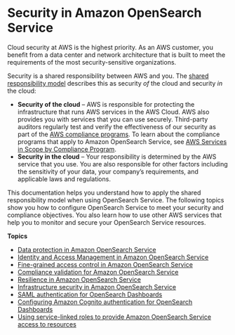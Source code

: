 # Security in Amazon OpenSearch Service<a name="security"></a>

Cloud security at AWS is the highest priority\. As an AWS customer, you benefit from a data center and network architecture that is built to meet the requirements of the most security\-sensitive organizations\.

Security is a shared responsibility between AWS and you\. The [shared responsibility model](http://aws.amazon.com/compliance/shared-responsibility-model/) describes this as security *of* the cloud and security *in* the cloud:
+ **Security of the cloud** – AWS is responsible for protecting the infrastructure that runs AWS services in the AWS Cloud\. AWS also provides you with services that you can use securely\. Third\-party auditors regularly test and verify the effectiveness of our security as part of the [AWS compliance programs](http://aws.amazon.com/compliance/programs/)\. To learn about the compliance programs that apply to Amazon OpenSearch Service, see [AWS Services in Scope by Compliance Program](http://aws.amazon.com/compliance/services-in-scope/)\.
+ **Security in the cloud** – Your responsibility is determined by the AWS service that you use\. You are also responsible for other factors including the sensitivity of your data, your company’s requirements, and applicable laws and regulations\. 

This documentation helps you understand how to apply the shared responsibility model when using OpenSearch Service\. The following topics show you how to configure OpenSearch Service to meet your security and compliance objectives\. You also learn how to use other AWS services that help you to monitor and secure your OpenSearch Service resources\. 

**Topics**
+ [Data protection in Amazon OpenSearch Service](data-protection.md)
+ [Identity and Access Management in Amazon OpenSearch Service](ac.md)
+ [Fine\-grained access control in Amazon OpenSearch Service](fgac.md)
+ [Compliance validation for Amazon OpenSearch Service](compliance.md)
+ [Resilience in Amazon OpenSearch Service](disaster-recovery-resiliency.md)
+ [Infrastructure security in Amazon OpenSearch Service](infrastructure-security.md)
+ [SAML authentication for OpenSearch Dashboards](saml.md)
+ [Configuring Amazon Cognito authentication for OpenSearch Dashboards](cognito-auth.md)
+ [Using service\-linked roles to provide Amazon OpenSearch Service access to resources](slr.md)